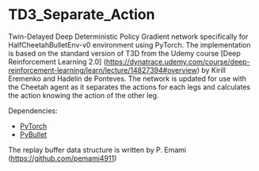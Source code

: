 # TD3_Separate_Action
Twin-Delayed Deep Deterministic Policy Gradient network specifically for HalfCheetahBulletEnv-v0 environment using PyTorch. The implementation is based on the standard version of T3D from the Udemy course [Deep Reinforcement Learning 2.0] (https://dynatrace.udemy.com/course/deep-reinforcement-learning/learn/lecture/14827394#overview) by Kirill Eremenko and Hadelin de Ponteves. The network is updated for use with the Cheetah agent as it separates the actions for each legs and calculates the action knowing the action of the other leg.

Dependencies: 

* [PyTorch](https://pytorch.org/get-started/locally/)
* [PyBullet](https://github.com/bulletphysics/bullet3)

The replay buffer data structure is written by P. Emami (https://github.com/pemami4911)
